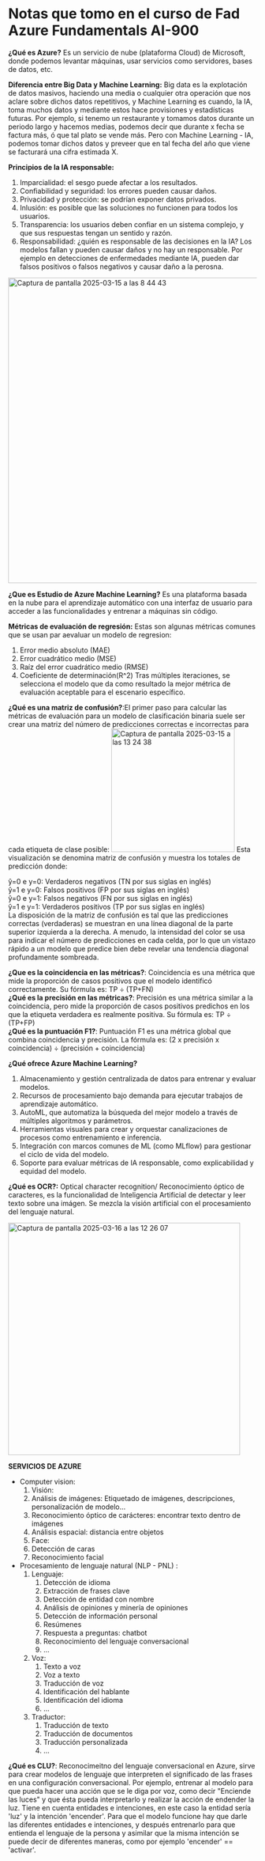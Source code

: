 # Notas que tomo en el curso de Fad Azure Fundamentals AI-900

**¿Qué es Azure?** Es un servicio de nube (plataforma Cloud) de Microsoft, donde podemos levantar máquinas, usar servicios como servidores, bases de datos, etc.

**Diferencia entre Big Data y Machine Learning:** Big data es la explotación de datos masivos, haciendo una media o cualquier otra operación que nos aclare sobre dichos datos repetitivos, y Machine Learning es cuando, la IA, toma muchos datos y mediante estos hace provisiones y estadísticas futuras. Por ejemplo, si tenemo un restaurante y tomamos datos durante un periodo largo y hacemos medias, podemos decir que durante x fecha se factura más, ó que tal plato se vende más. Pero con Machine Learning - IA, podemos tomar dichos datos y preveer que en tal fecha del año que viene se facturará una cifra estimada X.

**Principios de la IA responsable:**
1. Imparcialidad: el sesgo puede afectar a los resultados.
2. Confiabilidad y seguridad: los errores pueden causar daños.
3. Privacidad y protección: se podrían exponer datos privados.
4. Inlusión: es posible que las soluciones no funcionen para todos los usuarios.
5. Transparencia: los usuarios deben confiar en un sistema complejo, y que sus respuestas tengan un sentido y razón.
6. Responsabilidad: ¿quién es responsable de las decisiones en la IA? Los modelos fallan y pueden causar daños y no hay un responsable. Por ejemplo en detecciones de enfermedades mediante IA, pueden dar falsos positivos o falsos negativos y causar daño a la perosna.

<img width="618" alt="Captura de pantalla 2025-03-15 a las 8 44 43" src="https://github.com/user-attachments/assets/c08f6ac7-73f3-4c3f-a695-92b67d037e04" />

**¿Que es Estudio de Azure Machine Learning?** Es una plataforma basada en la nube para el aprendizaje automático con una interfaz de usuario para acceder a las funcionalidades y entrenar a máquinas sin código.

**Métricas de evaluación de regresión:** Estas son algunas métricas comunes que se usan par aevaluar un modelo de regresion:
1. Error medio absoluto (MAE)
2. Error cuadrático medio (MSE)
3. Raíz del error cuadrático medio (RMSE)
4. Coeficiente de determinación(R^2)
Tras múltiples iteraciones, se selecciona el modelo que da como resultado la mejor métrica de evaluación aceptable para el escenario específico.

**¿Qué es una matriz de confusión?**:El primer paso para calcular las métricas de evaluación para un modelo de clasificación binaria suele ser crear una matriz del número de predicciones correctas e incorrectas para cada etiqueta de clase posible:
<img width="250" alt="Captura de pantalla 2025-03-15 a las 13 24 38" src="https://github.com/user-attachments/assets/9903e52c-c947-4a51-a1d2-7b21a9a3dd54" />
Esta visualización se denomina matriz de confusión y muestra los totales de predicción donde:

ŷ=0 e y=0: Verdaderos negativos (TN por sus siglas en inglés)<br>
ŷ=1 e y=0: Falsos positivos (FP por sus siglas en inglés)<br>
ŷ=0 e y=1: Falsos negativos (FN por sus siglas en inglés)<br>
ŷ=1 e y=1: Verdaderos positivos (TP por sus siglas en inglés)<br>
La disposición de la matriz de confusión es tal que las predicciones correctas (verdaderas) se muestran en una línea diagonal de la parte superior izquierda a la derecha. A menudo, la intensidad del color se usa para indicar el número de predicciones en cada celda, por lo que un vistazo rápido a un modelo que predice bien debe revelar una tendencia diagonal profundamente sombreada.<br>

**¿Que es la coincidencia en las métricas?**: Coincidencia es una métrica que mide la proporción de casos positivos que el modelo identificó correctamente. Su fórmula es: TP ÷ (TP+FN)<br>
**¿Qué es la precisión en las métricas?**: Precisión es una métrica similar a la coincidencia, pero mide la proporción de casos positivos predichos en los que la etiqueta verdadera es realmente positiva. Su fórmula es: TP ÷ (TP+FP)<br>
**¿Qué es la puntuación F1?**: Puntuación F1 es una métrica global que combina coincidencia y precisión. La fórmula es: (2 x precisión x coincidencia) ÷ (precisión + coincidencia)<br>


**¿Qué ofrece Azure Machine Learning?**

1. Almacenamiento y gestión centralizada de datos para entrenar y evaluar modelos.
2. Recursos de procesamiento bajo demanda para ejecutar trabajos de aprendizaje automático.
3. AutoML, que automatiza la búsqueda del mejor modelo a través de múltiples algoritmos y parámetros.
4. Herramientas visuales para crear y orquestar canalizaciones de procesos como entrenamiento e inferencia.
5. Integración con marcos comunes de ML (como MLflow) para gestionar el ciclo de vida del modelo.
6. Soporte para evaluar métricas de IA responsable, como explicabilidad y equidad del modelo.

**¿Qué es OCR?:** Optical character recognition/ Reconocimiento óptico de caracteres, es la funcionalidad de Inteligencia Artificial de detectar y leer texto sobre una imágen. Se mezcla la visión artificial con el procesamiento del lenguaje natural.

<img width="470" alt="Captura de pantalla 2025-03-16 a las 12 26 07" src="https://github.com/user-attachments/assets/cf6a1f4c-4ec6-466d-ab99-6b3509248150" />

**SERVICIOS DE AZURE**
- Computer vision:
  1. Visión:
    1. Análisis de imágenes: Etiquetado de imágenes, descripciones, personalización de modelo...
    2. Reconocimiento óptico de carácteres: encontrar texto dentro de imágenes
    3. Análisis espacial: distancia entre objetos
  2. Face:
    1. Detección de caras
    2. Reconocimiento facial
- Procesamiento de lenguaje natural (NLP - PNL) :
  1. Lenguaje:
     1. Detección de idioma
     2. Extracción de frases clave
     3. Detección de entidad con nombre
     4. Análisis de opiniones y minería de opiniones
     5. Detección de información personal
     6. Resúmenes
     7. Respuesta a preguntas: chatbot
     8. Reconocimiento del lenguaje conversacional
     9. ...
  2. Voz:
     1. Texto a voz
     2. Voz a texto
     3. Traducción de voz
     4. Identificación del hablante
     5. Identificación del idioma
     6. ...
  3. Traductor:
     1. Traducción de texto
     2. Traducción de documentos
     3. Traducción personalizada
     4. ...
    
  
**¿Qué es CLU?**: Reconocimeitno del lenguaje conversacional en Azure, sirve para crear modelos de lenguaje que interpreten el significado de las frases en una configuración conversacional. Por ejemplo, entrenar al modelo para que pueda hacer una acción que se le diga por voz, como decir "Enciende las luces" y que ésta pueda interpretarlo y realizar la acción de endender la luz. Tiene en cuenta entidades e intenciones, en este caso la entidad sería 'luz' y la intención 'encender'. Para que el modelo funcione hay que darle las diferentes entidades e intenciones, y después entrenarlo para que entienda el lenguaje de la persona y asimilar que la misma intención se puede decir de diferentes maneras, como por ejemplo 'encender' == 'activar'.
